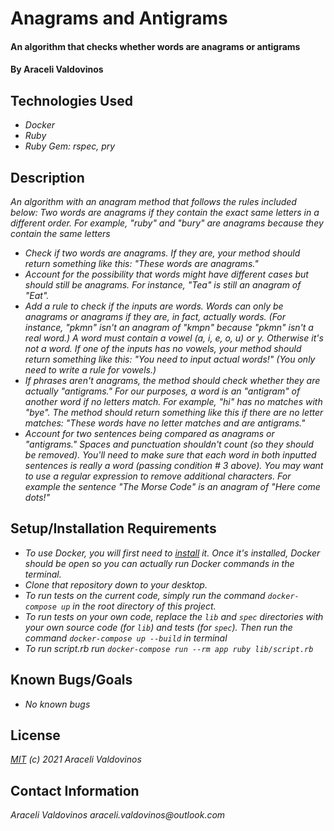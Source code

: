 # Anagrams and Antigrams

#### An algorithm that checks whether words are anagrams or antigrams

#### By Araceli Valdovinos

## Technologies Used

* _Docker_
* _Ruby_
* _Ruby Gem: rspec, pry_

## Description
_An algorithm with an anagram method that follows the rules included below:_
_Two words are anagrams if they contain the exact same letters in a different order. For example, "ruby" and "bury" are anagrams because they contain the same letters_
* _Check if two words are anagrams. If they are, your method should return something like this: "These words are anagrams."_
* _Account for the possibility that words might have different cases but should still be anagrams. For instance, "Tea" is still an anagram of "Eat"._
* _Add a rule to check if the inputs are words. Words can only be anagrams or anagrams if they are, in fact, actually words. (For instance, "pkmn" isn't an anagram of "kmpn" because "pkmn" isn't a real word.) A word must contain a vowel (a, i, e, o, u) or y. Otherwise it's not a word. If one of the inputs has no vowels, your method should return something like this: "You need to input actual words!" (You only need to write a rule for vowels.)_
* _If phrases aren't anagrams, the method should check whether they are actually "antigrams." For our purposes, a word is an "antigram" of another word if no letters match. For example, "hi" has no matches with "bye". The method should return something like this if there are no letter matches: "These words have no letter matches and are antigrams."_
* _Account for two sentences being compared as anagrams or "antigrams." Spaces and punctuation shouldn't count (so they should be removed). You'll need to make sure that each word in both inputted sentences is really a word (passing condition # 3 above). You may want to use a regular expression to remove additional characters. For example the sentence "The Morse Code" is an anagram of "Here come dots!"_


## Setup/Installation Requirements
* _To use Docker, you will first need to [install](https://docs.docker.com/get-docker/) it. Once it's installed, Docker should be open so you can actually run Docker commands in the terminal._
* _Clone that repository down to your desktop._
* _To run tests on the current code, simply run the command `docker-compose up` in the root directory of this project._
* _To run tests on your own code, replace the `lib` and `spec` directories with your own source code (for `lib`) and tests (for `spec`). Then run the command `docker-compose up --build` in terminal_
* _To run script.rb run `docker-compose run --rm app ruby lib/script.rb`_

## Known Bugs/Goals
* _No known bugs_


## License
_[MIT](https://opensource.org/licenses/MIT) (c) 2021 Araceli Valdovinos_


## Contact Information
_Araceli Valdovinos araceli.valdovinos@outlook.com_